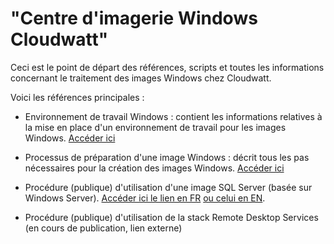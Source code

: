 # "Centre d'imagerie Windows Cloudwatt"

Ceci est le point de départ des références, scripts et toutes les informations concernant le traitement des images Windows chez Cloudwatt.


Voici les références principales :

* Environnement de travail Windows : contient les informations relatives à la mise en place d'un environnement de travail pour les images Windows. [Accéder ici](README-Env.md)

* Processus de préparation d'une image Windows : décrit tous les pas nécessaires pour la création des images Windows. [Accéder ici](README-Process.md)

* Procédure (publique) d'utilisation d'une image SQL Server (basée sur Windows Server). [Accéder ici le lien en FR](documentation/mssqlserver/README.md) [ou celui en EN](documentation/mssqlserver/README_EN.md).

* Procédure (publique) d'utilisation de la stack Remote Desktop Services (en cours de publication, lien externe)


